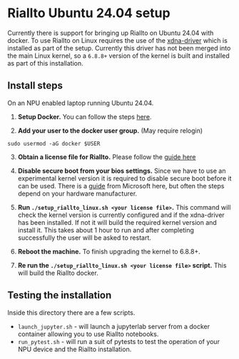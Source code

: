 # Riallto Ubuntu 24.04 setup

Currently there is support for bringing up Riallto on Ubuntu 24.04 with docker.
To use Riallto on Linux requires the use of the [xdna-driver](https://github.com/amd/xdna-driver) which is installed as part of the setup.
Currently this driver has not been merged into the main Linux kernel, so a `6.8.8+` version of the kernel is built and installed as part of this installation.

## Install steps

On an NPU enabled laptop running Ubuntu 24.04.

1. __Setup Docker.__ 
You can follow the steps [here](https://docs.docker.com/desktop/install/ubuntu/).

2. __Add your user to the docker user group.__ (May require relogin)
```
sudo usermod -aG docker $USER
```

3. __Obtain a license file for Riallto.__
Please follow the [guide here](https://riallto.ai/prerequisites-aie-license.html#prerequisites-aie-license)

4. __Disable secure boot from your bios settings.__ Since we have to use an experimental kernel version it is required to disable secure boot before it can be used. There is a [guide](https://learn.microsoft.com/en-us/windows-hardware/manufacture/desktop/disabling-secure-boot?view=windows-11) from Microsoft here, but often the steps depend on your hardware manufacturer.

5. __Run `./setup_riallto_linux.sh <your license file>`.__
This command will check the kernel version is currently configured and if the xdna-driver has been installed. If not it will build the required kernel version and install it. This takes about 1 hour to run and after completing successfully the user will be asked to restart.

6. __Reboot the machine.__ 
To finish upgrading the kernel to 6.8.8+.

7. __Re run the `./setup_riallto_linux.sh <your license file>` script.__
This will build the Riallto docker.

## Testing the installation
Inside this directory there are a few scripts.

* `launch_jupyter.sh` - will launch a jupyterlab server from a docker container allowing you to use Riallto notebooks.
* `run_pytest.sh` - will run a suit of pytests to test the operation of your NPU device and the Riallto installation.

